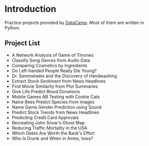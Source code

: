 # Introduction
Practice projects provided by [DataCamp](https://www.datacamp.com/). Most of them are written in Python.

## Project List
* A Network Analysis of Game of Thrones
* Classify Song Genres from Audio Data
* Comparing Cosmetics by Ingredients
* Do Left-handed People Really Die Young?
* Dr. Semmelweis and the Discovery of Handwashing
* Extract Stock Sentiment from News Headlines
* Find Movie Similarity from Plot Summaries
* Give Life Predict Blood Donations
* Mobile Games AB Testing with Cookie Cats
* Naïve Bees Predict Species from Images
* Name Game Gender Prediction using Sound
* Predict Stock Trends from News Headlines
* Predicting Credit Card Approvals
* Recreating John Snow's Ghost Map
* Reducing Traffic Mortality in the USA
* Which Debts Are Worth the Bank's Effort
* Who Is Drunk and When in Ames, Iowa?